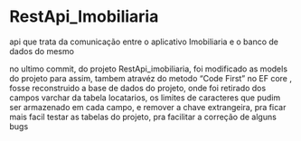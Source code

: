 # RestApi_Imobiliaria
api que trata da comunicação entre o aplicativo Imobiliaria e o banco de dados do mesmo


no ultimo commit, do projeto RestApi_imobiliaria, foi modificado as models do projeto para assim, tambem atravéz do metodo “Code First” no EF core , fosse reconstruido a base de dados do projeto, onde foi retirado dos campos varchar  da tabela locatarios, os limites de caracteres que pudim ser armazenado em cada campo,  e remover a chave extrangeira, pra ficar mais facil testar as tabelas do projeto, pra facilitar a correção de alguns bugs 

